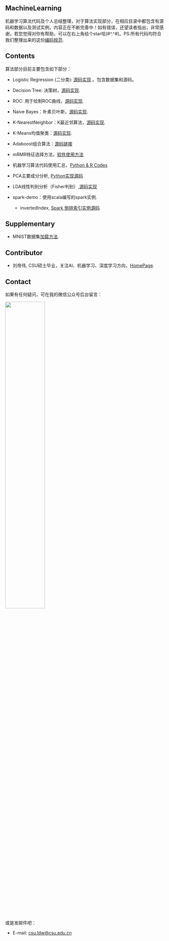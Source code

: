 ## MachineLearning

机器学习算法代码及个人总结整理，对于算法实现部分，在相应目录中都包含有源码和数据以及测试实例，内容正在不断完善中！如有错误，还望读者指出，非常感谢，若您觉得对你有帮助，可以在右上角给个star哈(#^.^#)。PS:所有代码均符合我们整理出来的这份[编码规范](https://github.com/csuldw/MachineLearning/blob/master/Python-coding-standards.md).

## Contents

算法部分目前主要包含如下部分：

- Logistic Regression (二分类):  [源码实现](https://github.com/csuldw/MachineLearning/tree/master/Logistic%20Regression) 。包含数据集和源码。

- Decision Tree: 决策树，[源码实现](https://github.com/csuldw/MachineLearning/tree/master/DecisionTree).

- ROC: 用于绘制ROC曲线，[源码实现](https://github.com/csuldw/MachineLearning/tree/master/ROC).

- Naive Bayes：朴素贝叶斯，[源码实现](https://github.com/csuldw/MachineLearning/tree/master/NaiveBayes).

- K-NearestNeighbor：K最近邻算法，[源码实现](https://github.com/csuldw/MachineLearning/tree/master/KNN).

- K-Means均值聚类：[源码实现](https://github.com/csuldw/MachineLearning/tree/master/Kmeans).

- Adaboost组合算法：[源码链接](https://github.com/csuldw/MachineLearning/tree/master/Adaboost)

- mRMR特征选择方法，[软件使用方法](https://github.com/csuldw/MachineLearning/tree/master/mRMR)

- 机器学习算法代码使用汇总，[Python & R Codes](http://www.csuldw.com/2015/11/21/2015-11-21-machine-learning-algorithms/)

- PCA主要成分分析, [Python实现源码](https://github.com/csuldw/MachineLearning/tree/master/PCA)

- LDA线性判别分析（Fisher判别）,[源码实现](https://github.com/csuldw/MachineLearning/blob/master/LDA/lda.ipynb)

- spark-demo：使用scala编写的spark实例.
	- invertedIndex, [Spark 倒排索引实例源码](https://github.com/csuldw/MachineLearning/tree/master/spark-demo/invertedIndex)

## Supplementary

- MNIST数据集[加载方法](https://github.com/csuldw/MachineLearning/tree/master/dataset/MNIST).


## Contributor

- 刘帝伟, CSU硕士毕业，关注AI、机器学习、深度学习方向，[HomePage](http://www.csuldw.com).


## Contact

如果有任何疑问，可在我的微信公众号后台留言：

<!-- ![](http://www.csuldw.com/assets/articleImg/2019/code-main-fun.png) -->

<div style="align: center">
<img src="http://www.csuldw.com/assets/articleImg/2019/code-main-fun.png" width="50%" height="50%">
</div>

或是发邮件吧：

- E-mail: csu.ldw@csu.edu.cn
